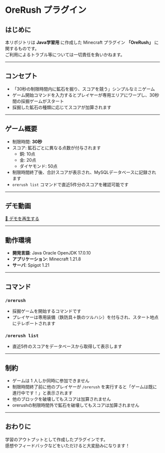 # OreRush プラグイン

## はじめに
本リポジトリは **Java学習用** に作成した Minecraft プラグイン **「OreRush」** に関するものです。  
ご利用によるトラブル等については一切責任を負いかねます。

---

## コンセプト
- 「30秒の制限時間内に鉱石を掘り、スコアを競う」シンプルなミニゲーム  
- ゲーム開始コマンドを入力するとプレイヤーが専用エリアにワープし、30秒間の採掘ゲームがスタート  
- 採掘した鉱石の種類に応じてスコアが加算されます  

---

## ゲーム概要
- 制限時間: **30秒**
- スコア: 鉱石ごとに異なる点数が付与されます  
  - 銅: 10点  
  - 金: 20点  
  - ダイヤモンド: 50点  
- 制限時間終了後、合計スコアが表示され、MySQLデータベースに記録されます
- `orerush list` コマンドで直近5件分のスコアを確認可能です

---

## デモ動画
[🎥 デモを再生する](https://github.com/nukuisu/oreRush/raw/main/docs/orerush_demo.mp4)

---

## 動作環境
- **開発言語**: Java Oracle OpenJDK 17.0.10  
- **アプリケーション**: Minecraft 1.21.8
- **サーバ**: Spigot 1.21
---
## コマンド

### `/orerush`
- 採掘ゲームを開始するコマンドです  
- プレイヤーは専用装備（鉄防具＋鉄のツルハシ）を付与され、スタート地点にテレポートされます  

### `/orerush list`
- 直近5件のスコアをデータベースから取得して表示します  

---

## 制約
- ゲームは 1 人しか同時に参加できません  
- 制限時間終了前に他のプレイヤーが `/orerush` を実行すると「ゲームは既に進行中です！」と表示されます  
- 他のブロックを破壊してもスコアは加算されません  
- orerushの制限時間外で鉱石を破壊してもスコアは加算されません

---

## おわりに
学習のアウトプットとして作成したプラグインです。  
感想やフィードバックなどをいただけると大変励みになります！
